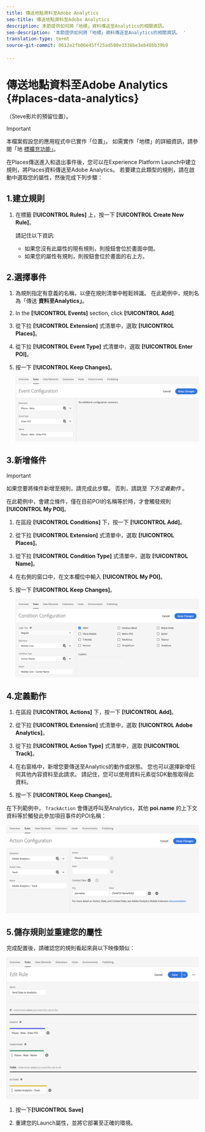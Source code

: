 ```yaml
---
title: 傳送地點資料至Adobe Analytics
seo-title: 傳送地點資料至Adobe Analytics
description: 本節提供如何將「地標」資料傳送至Analytics的相關資訊。
seo-description: '本節提供如何將「地標」資料傳送至Analytics的相關資訊。 '
translation-type: tm+mt
source-git-commit: 0612e2fb06e45ff25ad580e3336be3eb48bb39b9

---
```



# 傳送地點資料至Adobe Analytics {#places-data-analytics}


（Steve影片的預留位置）。

>[!IMPORTANT]
>
>本檔案假設您的應用程式中已實作「位置」。 如需實作「地標」的詳細資訊，請參閱「地 [標擴充功能」](/help/places-ext-aep-sdks/places-extension/places-extension.md)。

在Places傳送進入和退出事件後，您可以在Experience Platform Launch中建立規則，將Places資料傳送至Adobe Analytics。 若要建立此類型的規則，請在啟動中選取您的屬性，然後完成下列步驟：

## 1.建立規則

1. 在標籤 **[!UICONTROL Rules]** 上，按一下 **[!UICONTROL Create New Rule]**。

   請記住以下資訊:

   * 如果您沒有此屬性的現有規則，則按鈕會位於畫面中間。
   * 如果您的屬性有規則，則按鈕會位於畫面的右上方。

## 2.選擇事件

1. 為規則指定有意義的名稱，以便在規則清單中輕鬆辨識。 在此範例中，規則名為「傳送 **資料至Analytics」**。

2. In the **[!UICONTROL Events]** section, click **[!UICONTROL Add]**.

3. 從下拉 **[!UICONTROL Extension]** 式清單中，選取 **[!UICONTROL Places]**。

4. 從下拉 **[!UICONTROL Event Type]** 式清單中，選取 **[!UICONTROL Enter POI]**。

5. 按一下 **[!UICONTROL Keep Changes]**。

   !["選擇事件"](/help/assets/pt-selectEvent.png)


## 3.新增條件

>[!IMPORTANT]
>
>如果您要將條件新增至規則，請完成此步驟。 否則，請跳至 *下方定義動作* 。


在此範例中，會建立條件，僅在目前POI的名稱等於時，才會觸發規則 **[!UICONTROL My POI]**。

1. 在區段 **[!UICONTROL Conditions]** 下，按一下 **[!UICONTROL Add]**。

2. 從下拉 **[!UICONTROL Extension]** 式清單中，選取 **[!UICONTROL Places]**。

3. 從下拉 **[!UICONTROL Condition Type]** 式清單中，選取 **[!UICONTROL Name]**。

4. 在右側的窗口中，在文本欄位中輸入 **[!UICONTROL My POI]**。

5. 按一下 **[!UICONTROL Keep Changes]**。

   !["設定條件"](/help/assets/ad-setCondition.png)


## 4.定義動作

1. 在區段 **[!UICONTROL Actions]** 下，按一下 **[!UICONTROL Add]**。

2. 從下拉 **[!UICONTROL Extension]** 式清單中，選取 **[!UICONTROL Adobe Analytics]**。

3. 從下拉 **[!UICONTROL Action Type]** 式清單中，選取 **[!UICONTROL Track]**。

4. 在右窗格中，新增您要傳送至Analytics的動作或狀態。 您也可以選擇新增任何其他內容資料至此請求。 請記住，您可以使用資料元素從SDK動態取得此資料。

5. 按一下 **[!UICONTROL Keep Changes]**。

在下列範例中， `TrackAction` 會傳送呼叫至Analytics，其他 **poi.name** 的上下文資料等於觸發此參加項目事件的POI名稱：

!["設定動作"](/help/assets/pt-setAction.png)

## 5.儲存規則並重建您的屬性

完成配置後，請確認您的規則看起來與以下映像類似：

!["規則已建立"](/help/assets/pt-ruleComplete.png)


1. 按一下&#x200B;**[!UICONTROL Save]**

2. 重建您的Launch屬性，並將它部署至正確的環境。

